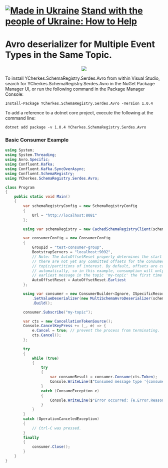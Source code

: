# [![Made in Ukraine](https://img.shields.io/badge/made_in-ukraine-ffd700.svg?labelColor=0057b7&style=for-the-badge)](https://stand-with-ukraine.pp.ua) [Stand with the people of Ukraine: How to Help](https://stand-with-ukraine.pp.ua)

Avro deserializer for Multiple Event Types in the Same Topic.
===========================================================================================

<p align="center">
 <a href="https://www.nuget.org/packages/YCherkes.SchemaRegistry.Serdes.Avro"><img src="https://img.shields.io/badge/Nuget-v1.0.4-blue?logo=nuget"></a>
</p>

To install YCherkes.SchemaRegistry.Serdes.Avro from within Visual Studio, search for YCherkes.SchemaRegistry.Serdes.Avro in the NuGet Package Manager UI, or run the following command in the Package Manager Console:

```
Install-Package YCherkes.SchemaRegistry.Serdes.Avro -Version 1.0.4
```

To add a reference to a dotnet core project, execute the following at the command line:

```
dotnet add package -v 1.0.4 YCherkes.SchemaRegistry.Serdes.Avro
```


### Basic Consumer Example

```csharp
using System;
using System.Threading;
using Avro.Specific;
using Confluent.Kafka;
using Confluent.Kafka.SyncOverAsync;
using Confluent.SchemaRegistry;
using YCherkes.SchemaRegistry.Serdes.Avro;

class Program
{
    public static void Main()
    {
        var schemaRegistryConfig = new SchemaRegistryConfig
        {
            Url = "http://localhost:8081"            
        };

        using var schemaRegistry = new CachedSchemaRegistryClient(schemaRegistryConfig);

        var consumerConfig = new ConsumerConfig
        {
            GroupId = "test-consumer-group",
            BootstrapServers = "localhost:9092",
            // Note: The AutoOffsetReset property determines the start offset in the event
            // there are not yet any committed offsets for the consumer group for the
            // topic/partitions of interest. By default, offsets are committed
            // automatically, so in this example, consumption will only start from the
            // earliest message in the topic 'my-topic' the first time you run the program.
            AutoOffsetReset = AutoOffsetReset.Earliest
        };

        using var consumer = new ConsumerBuilder<Ignore, ISpecificRecord>(consumerConfig)
            .SetValueDeserializer(new MultiSchemaAvroDeserializer(schemaRegistry).AsSyncOverAsync())
            .Build();

        consumer.Subscribe("my-topic");

        var cts = new CancellationTokenSource();
        Console.CancelKeyPress += (_, e) => {
            e.Cancel = true; // prevent the process from terminating.
            cts.Cancel();
        };

        try
        {
            while (true)
            {
                try
                {
                    var consumeResult = consumer.Consume(cts.Token);
                    Console.WriteLine($"Consumed message type '{consumeResult.Message.Value?.GetType()}' at: '{consumeResult.TopicPartitionOffset}'.");
                }
                catch (ConsumeException e)
                {
                    Console.WriteLine($"Error occurred: {e.Error.Reason}");
                }
            }
        }
        catch (OperationCanceledException)
        {
            // Ctrl-C was pressed.
        }
        finally
        {
            consumer.Close();
        }
    }
}
```

